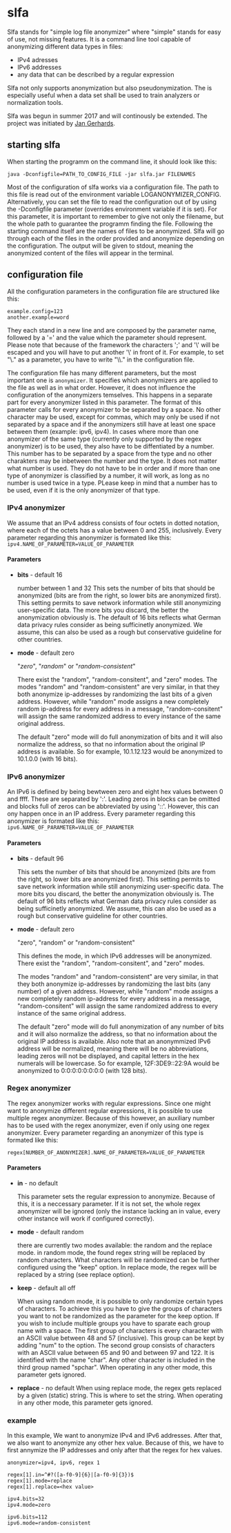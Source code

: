 # slfa

Slfa stands for "simple log file anonymizer" where "simple" stands for easy of use, not
missing features. It is a command line tool capable of anonymizing different data types in files:

* IPv4 adresses
* IPv6 addresses
* any data that can be described by a regular expression

Slfa not only supports anonymization but also pseudonymization. The is especially useful when a data set shall be
used to train analyzers or normalization tools.

Slfa was begun in summer 2017 and will continously be extended. The project was initiated by [Jan Gerhards](http://jan.gerhards.net).

## starting slfa
When starting the programm on the command line, it should look like this:
```
java -Dconfigfile=PATH_TO_CONFIG_FILE -jar slfa.jar FILENAMES
```
Most of the configuration of slfa works via a configuration file. The path to this file is read out of the environment variable LOGANONYMIZER_CONFIG. Alternatively, you can set the file to read the configuration out of by using the -Dconfigfile parameter (overrides environment variable if it is set). For this parameter, it is important to remember to give not only the filename, but the whole path to guarantee the programm finding the file. 
Following the starting command itself are the names of files to be anonymized. Slfa will go through each of the files in the order provided and anonymize depending on the configuration. The output will be given to stdout, meaning the anonymized content of the files will appear in the terminal.


## configuration file
All the configuration parameters in the configuration file are structured like this:
```
example.config=123
another.example=word
```
They each stand in a new line and are composed by the parameter name, followed by a '=' and the value which the parameter should represent. 
Please note that because of the framework the characters ';' and '\\' will be escaped and you will have to put another '\\' in front of it. For example, to set "\\." as a parameter, you have to write "\\\\." in the configuration file.

The configuration file has many different parameters, but the most important one is ```anonymizer```.
It specifies which anonymizers are applied to the file as well as in what order. However, it does not influence the configuration of the anonymizers temselves. This happens in a separate part for every anonymizer listed in this parameter. The format of this parameter calls for every anonymizer to be separated by a space. No other character may be used, except for commas, which may only be used if not separated by a space and if the anonymizers still have at least one space between them (example: ipv6, ipv4). In cases where more than one anonymizer of the same type (currently only supported by the regex anonymizer) is to be used, they also have to be diffentiated by a number. This number has to be separated by a space from the type and no other charakters may be inbetween the number and the type. It does not matter what number is used. They do not have to be in order and if more than one type of anonymizer is classified by a number, it will work, as long as no number is used twice in a type. PLease keep in mind that a number has to be used, even if it is the only anonymizer of that type.


### IPv4 anonymizer
We assume that an IPv4 address consists of four octets in dotted notation, where each of the octets has a value between 0 and 255, inclusively.
Every parameter regarding this anonymizer is formated like this: ```ipv4.NAME_OF_PARAMETER=VALUE_OF_PARAMETER```

#### Parameters
* **bits** - default 16
  
  number between 1 and 32
  This sets the number of bits that should be anonymized (bits are from the right, so lower bits are anonymized first). This setting permits to save network information while still anonymizing user-specific data. The more bits you discard, the better the anonymization obviously is. The default of 16 bits reflects what German data privacy rules consider as being sufficinetly anonymized. We assume, this can also be used as a rough but conservative guideline for other countries.

* **mode** - default zero

  "*zero*", "*random*" or "*random-consistent*"
  
  There exist the "random", "random-consitent", and "zero" modes. The modes "random" and "random-consistent" are very similar, in that they both anonymize ip-addresses by randomizing the last bits of a given address. However, while "random" mode assigns a new completely random ip-address for every address in a message, "random-consitent" will assign the same randomized address to every instance of the same original address.

  The default "zero" mode will do full anonymization of bits and it will also normalize the address, so that no information about the original IP address is available. So for example, 10.1.12.123 would be anonymized to 10.1.0.0 (with 16 bits).


### IPv6 anonymizer
An IPv6 is defined by being bewtween zero and eight hex values between 0 and ffff. These are separated by ':'. Leading zeros in blocks can be omitted and blocks full of zeros can be abbreviated by using '::'. However, this can ony happen once in an IP address.
Every parameter regarding this anonymizer is formated like this: ```ipv6.NAME_OF_PARAMETER=VALUE_OF_PARAMETER```

#### Parameters
* **bits** - default 96

  This sets the number of bits that should be anonymized (bits are from the right, so lower bits are anonymized first). This setting permits to save network information while still anonymizing user-specific data. The more bits you discard, the better the anonymization obviously is. The default of 96 bits reflects what German data privacy rules consider as being sufficinetly anonymized. We assume, this can also be used as a rough but conservative guideline for other countries.

* **mode** - default zero

  "zero", "random" or "random-consistent"
  
  This defines the mode, in which IPv6 addresses will be anonymized.
  There exist the "random", "random-consitent", and "zero" modes.

  The modes "random" and "random-consistent" are very similar, in that they both anonymize ip-addresses by randomizing the last bits (any number) of a given address. However, while "random" mode assigns a new completely random ip-address for every address in a message, "random-consitent" will assign the same randomized address to every instance of the same original address.

  The default "zero" mode will do full anonymization of any number of bits and it will also normalize the address, so that no information about the original IP address is available.
  Also note that an anonymmized IPv6 address will be normalized, meaning there will be no abbreviations, leading zeros will not be displayed, and capital letters in the hex numerals will be lowercase. So for example, 12F:3DE9::22:9A would be anonymized to 0:0:0:0:0:0:0:0 (with 128 bits).


### Regex anonymizer
The regex anonymizer works with regular expressions. Since one might want to anonymize different regular expressions, it is possible to use multiple regex anonymizer. Because of this however, an auxiliary number has to be used with the regex anonymizer, even if only using one regex anonymizer.
Every parameter regarding an anonymizer of this type is formated like this: 
```
regex[NUMBER_OF_ANONYMIZER].NAME_OF_PARAMETER=VALUE_OF_PARAMETER
```

#### Parameters
* **in** - no default

  This parameter sets the regular expression to anonymize. Because of this, it is a neccessary parameter. If it is not set, the whole regex anonymizer will be ignored (only the instance lacking an in value, every other instance will work if configured correctly).

* **mode** - default random

  there are currently two modes available: the random and the replace mode. in random mode, the found regex string will be replaced by random characters. What characters will be randomized can be further configured using the "keep" option.
  In replace mode, the regex will be replaced by a string (see replace option).

* **keep** - default all off

  When using random mode, it is possible to only randomize certain types of characters. To achieve this you have to give the groups of characters you want to not be randomized as the parameter for the keep option. If you wish to include multiple groups you have to sparate each group name with a space.
  The first group of characters is every character with an ASCII value between 48 and 57 (inclusive). This group can be kept by adding "num" to the option. The second group consists of characters with an ASCII value between 65 and 90 and between 97 and 122. It is identified with the name "char". Any other character is included in the third group named "spchar".
  When operating in any other mode, this parameter gets ignored.

* **replace** - no default
  When using replace mode, the regex gets replaced by a given (static) string. This is where to set the string. When operating in any other mode, this parameter gets ignored.

### example
In this example, We want to anonymize IPv4 and IPv6 addresses. After that, we also want to anonymize any other hex value. Because of this, we have to first annymize the IP addresses and only after that the regex for hex values.
```
anonymizer=ipv4, ipv6, regex 1

regex[1].in=^#?([a-f0-9]{6}|[a-f0-9]{3})$
regex[1].mode=replace
regex[1].replace=<hex value>

ipv4.bits=32
ipv4.mode=zero

ipv6.bits=112
ipv6.mode=random-consistent
```
